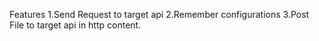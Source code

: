 Features
1.Send Request to target api
2.Remember configurations
3.Post File to target api in http content.